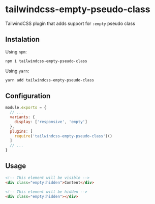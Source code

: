 # tailwindcss-empty-pseudo-class
TailwindCSS plugin that adds support for `:empty` pseudo class

## Instalation

Using `npm`:

```bash
npm i tailwindcss-empty-pseudo-class
```

Using `yarn`:

```bash
yarn add tailwindcss-empty-pseudo-class
```

## Configuration

```js
module.exports = {
  // ...
  variants: {
    display: ['responsive', 'empty']
  },
  plugins: [
    require('tailwindcss-empty-pseudo-class')()
  ]
  // ...
}
```

## Usage

```html
<!-- This element will be visible -->
<div class="empty:hidden">Content</div>

<!-- This element will be hidden -->
<div class="empty:hidden"></div>
```
